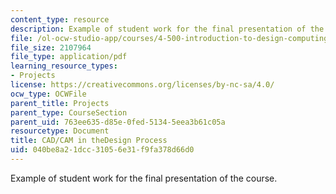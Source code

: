 ```yaml
---
content_type: resource
description: Example of student work for the final presentation of the course.
file: /ol-ocw-studio-app/courses/4-500-introduction-to-design-computing-fall-2008/040be8a21dcc31056e31f9fa378d66d0_final_5.pdf
file_size: 2107964
file_type: application/pdf
learning_resource_types:
- Projects
license: https://creativecommons.org/licenses/by-nc-sa/4.0/
ocw_type: OCWFile
parent_title: Projects
parent_type: CourseSection
parent_uid: 763ee635-d85e-0fed-5134-5eea3b61c05a
resourcetype: Document
title: CAD/CAM in theDesign Process
uid: 040be8a2-1dcc-3105-6e31-f9fa378d66d0
---
```

Example of student work for the final presentation of the course.